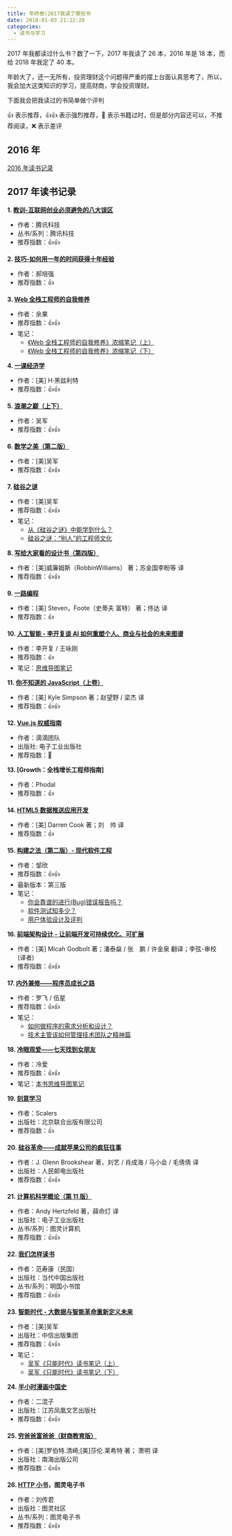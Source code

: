 ```yaml
---
title: 年终卷|2017我读了哪些书
date: 2018-01-03 21:22:20
categories:
  - 读书与学习
---
```


2017 年我都读过什么书？数了一下，2017 年我读了 26 本，2016 年是 18 本，而给 2018 年我定了 40 本。

<!-- more -->

年龄大了，还一无所有，投资理财这个问题得严重的摆上台面认真思考了，所以，我会加大这类知识的学习，提高财商，学会投资理财。

下面我会把我读过的书简单做个评判

👍 表示推荐，👍👍 表示强烈推荐，🚫 表示书籍过时，但是部分内容还可以，不推荐阅读，❌ 表示差评

## 2016 年

[2016 年读书记录](https://github.com/dunizb/reading-list/blob/master/2016.md)

## 2017 年读书记录

**1. [教训-互联网创业必须避免的八大误区](https://book.douban.com/subject/25932067/)**

- 作者：腾讯科技
- 丛书/系列：腾讯科技
- 推荐指数：👍👍

**2. [技巧-如何用一年的时间获得十年经验](https://book.douban.com/subject/26874593/)**

- 作者：郝培强
- 推荐指数：👍

**3. [Web 全栈工程师的自我修养](https://book.douban.com/subject/26598045/)**

- 作者：余果
- 推荐指数：👍👍
- 笔记：
  - [《Web 全栈工程师的自我修养》浓缩笔记（上）](https://segmentfault.com/a/1190000008921805)
  - [《Web 全栈工程师的自我修养》浓缩笔记（下）](https://segmentfault.com/a/1190000010128001)

**4. [一课经济学](https://book.douban.com/subject/26374036/)**

- 作者：[美] H·黑兹利特
- 推荐指数：👍👍

**5. [浪潮之巅（上下）](https://book.douban.com/subject/6709783/)**

- 作者：吴军
- 推荐指数：👍👍

**6. [数学之美（第二版）](https://book.douban.com/subject/26163454/)**

- 作者：[美]吴军
- 推荐指数：👍👍

**7. [硅谷之谜](https://book.douban.com/subject/26665230/)**

- 作者：[美]吴军
- 推荐指数：👍👍
- 笔记：
  - [从《硅谷之谜》中能学到什么？](https://mp.weixin.qq.com/s?__biz=MzI0MDIwNTQ1Mg==&mid=2676491815&idx=1&sn=1d4390218ae24cba422452febf472c55&chksm=f362cdc4c41544d2d0264048c61fc850755a8dd33c73e276354cc204ba6e0e22e67f7b655119&mpshare=1&scene=23&srcid=09090bJmSilQi56ElDx9Ubuz#rd)
  - [硅谷之谜：“别人”的工程师文化](https://mp.weixin.qq.com/s?__biz=MzI0MDIwNTQ1Mg==&mid=2676491810&idx=1&sn=cc0c4b40028865b668e03582ca1ea303&chksm=f362cdc1c41544d7439777a05ef7e894b1ab48dfae0dd23c316e3f36da86e9c14d33b29ab875&mpshare=1&scene=23&srcid=0909S4p5JS7AqAY9AoCqtaqr#rd)

**8. [写给大家看的设计书（第四版）](https://book.douban.com/subject/26657933/)**

- 作者：[美]威廉姆斯（RobbinWilliams） 著；苏金国李盼等 译
- 推荐指数：👍👍

**9. [一路编程](https://book.douban.com/subject/26937425/)**

- 作者：[美] Steven，Foote（史蒂夫 富特） 著；佟达 译
- 推荐指数：👍

**10. [人工智能 - 李开复谈 AI 如何重塑个人、商业与社会的未来图谱](https://book.douban.com/subject/27015112/)**

- 作者：李开复 / 王咏刚
- 推荐指数：👍
- 笔记：[思维导图笔记](https://mubu.com/doc/1LV3b9af-h)

**11. [你不知道的 JavaScript（上卷）](https://book.douban.com/subject/26351021/)**

- 作者：[美] Kyle Simpson 著；赵望野 / 梁杰 译
- 推荐指数：👍👍

**12. [Vue.js 权威指南](https://book.douban.com/subject/26869340/)**

- 作者：滴滴团队
- 出版社: 电子工业出版社
- 推荐指数：🚫

**13. [Growth：全栈增长工程师指南]**

- 作者：Phodal
- 推荐指数：👍

**14. [HTML5 数据推送应用开发](https://book.douban.com/subject/26148767/)**

- 作者：[美] Darren Cook 著；刘　帅 译
- 推荐指数：👍

**15. [构建之法（第二版）- 现代软件工程](https://book.douban.com/subject/27069503/)**

- 作者：邹欣
- 推荐指数：👍👍
- 最新版本：第三版
- 笔记：
  - [你会靠谱的进行(Bug)错误报告吗？](https://mp.weixin.qq.com/s?__biz=MzI0MDIwNTQ1Mg==&mid=2676491858&idx=1&sn=ccdc814a04b5a38a137843ad1b0cb5c7&chksm=f362cdb1c41544a7a8329d5879ab0fc13c79c70913ffdf22f24dca9c05717297b8ca1aff2d5b&mpshare=1&scene=23&srcid=0909Lp8s2oybYqO9yyjpFRr3#rd)
  - [软件测试知多少？](https://mp.weixin.qq.com/s?__biz=MzI0MDIwNTQ1Mg==&mid=2676491864&idx=1&sn=e1a582f307dbbbefd021635bcc255822&chksm=f362cdbbc41544add36d2672070d1b22ab008ea4f936bc4ec6bab798b9b8529ae66149839b41&mpshare=1&scene=23&srcid=0909dCMnXP6HtWtNyTaUbZO8#rd)
  - [用户体验设计及评判](https://mp.weixin.qq.com/s?__biz=MzI0MDIwNTQ1Mg==&mid=2676491878&idx=1&sn=5fa2df13095bcf0ad0a630c8be0376db&chksm=f362cd85c415449368d975aecd7837d5fda07fe12469b97fc941e3a5f86c3d536a45f72f7006&mpshare=1&scene=23&srcid=0909bp6nnLYPBHPRV6gJkRBd#rd)

**16. [前端架构设计 - 让前端开发可持续优化、可扩展](https://book.douban.com/subject/27019706/)**

- 作者：[美] Micah Godbolt 著；潘泰燊 / 张　鹏 / 许金泉 翻译；李弦-审校 (译者)
- 推荐指数：👍👍

**17. [内外兼修——程序员成长之路](https://book.douban.com/subject/26889631/)**

- 作者：罗飞 / 伍星
- 推荐指数：👍👍
- 笔记：
  - [如何做程序的需求分析和设计？](https://mp.weixin.qq.com/s?__biz=MzI0MDIwNTQ1Mg==&mid=2676491911&idx=1&sn=0e52080a349582d4c2c2e5b2dd426d1f&chksm=f362cd64c415447208bf89307de8d2684e98f7b41613bd963fa48817a0fe427b3e878c0ae30d&mpshare=1&scene=23&srcid=0909YYJ3q1wizax0QALeBCdC#rd)
  - [技术主管该如何管理技术团队之精神篇](http://34585f3f.wiz03.com/share/s/0Qm5Y_0RRQtc2F-3Zy2piy1K08ac0g05nQ1-2m0Wne15kqCl)

**18. [冷眼观爱——七天找到女朋友](https://book.douban.com/subject/26760391/)**

- 作者：冷爱
- 推荐指数：👍👍
- 笔记：[本书思维导图笔记](https://mubu.com/doc/1wVpfEaG_h)

**19. [刻意学习](https://book.douban.com/subject/27071913/)**

- 作者：Scalers
- 出版社：北京联合出版有限公司
- 推荐指数：👍

**20. [硅谷革命——成就苹果公司的疯狂往事](https://book.douban.com/subject/27124848/)**

- 作者：J. Glenn Brookshear 著，刘艺 / 肖成海 / 马小会 / 毛倩倩 译
- 出版社：人民邮电出版社
- 推荐指数：👍👍

**21. [计算机科学概论（第 11 版）](https://book.douban.com/subject/6862061/)**

- 作者：Andy Hertzfeld 著，薛命灯 译
- 出版社：电子工业出版社
- 丛书/系列：图灵计算机
- 推荐指数：👍👍

**22. [我们怎样读书](https://book.douban.com/subject/25828086/)**

- 作者：范寿康（民国）
- 出版社：当代中国出版社
- 丛书/系列：明国小书馆
- 推荐指数：👍👍

**23. [智能时代 - 大数据与智能革命重新定义未来](https://book.douban.com/subject/26838557/)**

- 作者：[美]吴军
- 出版社：中信出版集团
- 推荐指数：👍👍
- 笔记：
  - [吴军《只能时代》读书笔记（上）](http://dunizb.com/2017/10/09/intelligent-age-reading-notes-1/)
  - [吴军《只能时代》读书笔记（下）](http://dunizb.com/2017/10/13/intelligent-age-reading-notes-2/)

**24. [半小时漫画中国史](https://book.douban.com/subject/27003014/)**

- 作者：二混子
- 出版社：江苏凤凰文艺出版社
- 推荐指数：👍👍

**25. [穷爸爸富爸爸（财商教育版）](https://book.douban.com/subject/6438293/)**

- 作者：[美]罗伯特.清崎;[美]莎伦.莱希特 著； 萧明 译
- 出版社：南海出版公司
- 推荐指数：👍👍

**26. [HTTP 小书](//www.ituring.com.cn/book/1791)，图灵电子书**

- 作者：刘传君
- 出版社：图灵社区
- 丛书/系列：图灵电子书
- 推荐指数：👍👍
